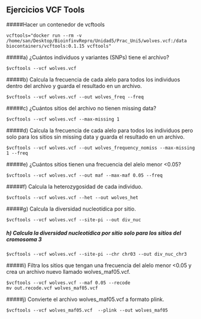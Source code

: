 
## Ejercicios VCF Tools

#####Hacer un contenedor de vcftools

```
vcftools="docker run --rm -v /home/san/Desktop/BioinfinvRepro/Unidad5/Prac_Uni5/wolves.vcf:/data biocontainers/vcftools:0.1.15 vcftools"
```

#####a) ¿Cuántos individuos y variantes (SNPs) tiene el archivo?
```
$vcftools --vcf wolves.vcf 
```
#####b) Calcula la frecuencia de cada alelo para todos los individuos dentro del archivo y guarda el resultado en un archivo.
```
$vcftools --vcf wolves.vcf --out wolves_freq --freq
```
#####c) ¿Cuántos sitios del archivo no tienen missing data?
```
$vcftools --vcf wolves.vcf --max-missing 1
```
#####d) Calcula la frecuencia de cada alelo para todos los individuos pero solo para los sitios sin missing data y guarda el resultado en un archivo.
```
$vcftools --vcf wolves.vcf --out wolves_frequency_nomiss --max-missing 1 --freq
```
#####e) ¿Cuántos sitios tienen una frecuencia del alelo menor \<0.05?
```
$vcftools --vcf wolves.vcf --out maf --max-maf 0.05 --freq
```
#####f) Calcula la heterozygosidad de cada individuo.
```
$vcftools --vcf wolves.vcf --het --out wolves_het
```
#####g) Calcula la diversidad nucleotídica por sitio.
```
$vcftools --vcf wolves.vcf --site-pi --out div_nuc
```
##### h) Calcula la diversidad nucleotídica por sitio solo para los sitios del cromosoma 3
```
$vcftools --vcf wolves.vcf --site-pi --chr chr03 --out div_nuc_chr3
```
#####i) Filtra los sitios que tengan una frecuencia del alelo menor \<0.05 y crea un archivo nuevo llamado wolves_maf05.vcf.
```
$vcftools --vcf wolves.vcf --maf 0.05 --recode
mv out.recode.vcf wolves_maf05.vcf
```
#####j) Convierte el archivo wolves_maf05.vcf a formato plink.
```
$vcftools --vcf wolves_maf05.vcf  --plink --out wolves_maf05
```

